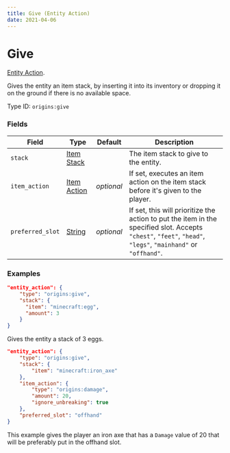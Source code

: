 ```yaml
---
title: Give (Entity Action)
date: 2021-04-06
---
```

# Give

[Entity Action](../entity_actions.md).

Gives the entity an item stack, by inserting it into its inventory or dropping it on the ground if there is no available space.

Type ID: `origins:give`

### Fields

Field  | Type | Default | Description
-------|------|---------|-------------
`stack` | [Item Stack](../data_types/item_stack.md) |  | The item stack to give to the entity.
`item_action` | [Item Action](../item_actions.md) | _optional_ | If set, executes an item action on the item stack before it's given to the player.
`preferred_slot` | [String](../data_types/string.md) | _optional_ | If set, this will prioritize the action to put the item in the specified slot. Accepts `"chest"`, `"feet"`, `"head"`, `"legs"`, `"mainhand"` or `"offhand"`.

### Examples
```json
"entity_action": {
  	"type": "origins:give",
  	"stack": {
	  "item": "minecraft:egg",
	  "amount": 3
  	}
}
```
Gives the entity a stack of 3 eggs.
<br>

```json
"entity_action": {
    "type": "origins:give",
    "stack": {
        "item": "minecraft:iron_axe"
    },
    "item_action": {
        "type": "origins:damage",
        "amount": 20,
        "ignore_unbreaking": true
    },
    "preferred_slot": "offhand"
}
```
This example gives the player an iron axe that has a `Damage` value of 20 that will be preferably put in the offhand slot.
